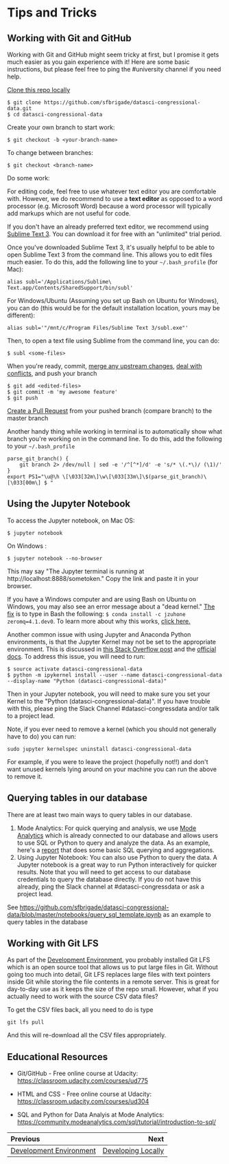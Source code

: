 # Tips and Tricks

## Working with Git and GitHub
Working with Git and GitHub might seem tricky at first, but I promise it gets much easier as you gain experience with it! Here are some basic instructions, but please feel free to ping the #university channel if you need help.

[Clone this repo locally](https://help.github.com/articles/cloning-a-repository/)
```
$ git clone https://github.com/sfbrigade/datasci-congressional-data.git
$ cd datasci-congressional-data
```
Create your own branch to start work:
```
$ git checkout -b <your-branch-name>
```
To change between branches: 
```
$ git checkout <branch-name>
```

Do some work:

For editing code, feel free to use whatever text editor you are comfortable with. However, we do recommend to use a **text editor** as opposed to a word processor (e.g. Microsoft Word) because a word processor will typically add markups which are not useful for code.

If you don't have an already preferred text editor, we recommend using [Sublime Text 3](https://www.sublimetext.com/3). You can download it for free with an "unlimited" trial period.

Once you've downloaded Sublime Text 3, it's usually helpful to be able to open Sublime Text 3 from the command line. This allows you to edit files much easier. To do this, add the following line to your `~/.bash_profile` (for Mac):

```
alias subl='/Applications/Sublime\ Text.app/Contents/SharedSupport/bin/subl'
```

For Windows/Ubuntu (Assuming you set up Bash on Ubuntu for Windows), you can do (this would be for the default installation location, yours may be different):

```
alias subl='"/mnt/c/Program Files/Sublime Text 3/subl.exe"'
```

Then, to open a text file using Sublime from the command line, you can do:

```
$ subl <some-files>
```

When you're ready, commit, [merge any upstream changes](https://help.github.com/articles/merging-an-upstream-repository-into-your-fork/), [deal with conflicts](https://help.github.com/articles/resolving-a-merge-conflict-from-the-command-line/), and push your branch
```
$ git add <edited-files>
$ git commit -m 'my awesome feature'
$ git push
```
[Create a Pull Request](https://help.github.com/articles/creating-a-pull-request/) from your pushed branch (compare branch) to the master branch

Another handy thing while working in terminal is to automatically show what branch you're working on in the command line. To do this, add the following to your `~/.bash_profile`

```
parse_git_branch() {
    git branch 2> /dev/null | sed -e '/^[^*]/d' -e 's/* \(.*\)/ (\1)/'
}
export PS1="\u@\h \[\033[32m\]\w\[\033[33m\]\$(parse_git_branch)\[\033[00m\] $ "
```

## Using the Jupyter Notebook
To access the Jupyter notebook, on Mac OS:

```
$ jupyter notebook
```

On Windows :
```
$ jupyter notebook --no-browser
```

This may say "The Jupyter terminal is running at http://localhost:8888/sometoken." Copy the link and paste it in your browser. 

If you have a Windows computer and are using Bash on Ubuntu on Windows, you may also see an error message about a "dead kernel." [The fix](http://sdsawtelle.github.io/blog/output/bash-and-ipython-on-ubuntu-for-windows.html) is to type in Bash the following: ```$ conda install -c jzuhone zeromq=4.1.dev0```. To learn more about why this works, [click here.](http://sdsawtelle.github.io/blog/output/bash-and-ipython-on-ubuntu-for-windows.html)

Another common issue with using Jupyter and Anaconda Python environments, is that the Jupyter Kernel may not be set to the appropriate environment. This is discussed in [this Stack Overflow post](https://stackoverflow.com/questions/39604271/conda-environments-not-showing-up-in-jupyter-notebook) and the [official docs](http://ipython.readthedocs.io/en/stable/install/kernel_install.html#kernels-for-different-environments). To address this issue, you will need to run:

```
$ source activate datasci-congressional-data
$ python -m ipykernel install --user --name datasci-congressional-data --display-name "Python (datasci-congressional-data)"
```

Then in your Jupyter notebook, you will need to make sure you set your Kernel to the "Python (datasci-congressional-data)". If you have trouble with this, please ping the Slack Channel #datasci-congressdata and/or talk to a project lead.

Note, if you ever need to remove a kernel (which you should not generally have to do) you can run:

```
sudo jupyter kernelspec uninstall datasci-congressional-data
```

For example, if you were to leave the project (hopefully not!!) and don't want unused kernels lying around on your machine you can run the above to remove it.

## Querying tables in our database
There are at least two main ways to query tables in our database.

1. Mode Analytics: For quick querying and analysis, we use [Mode Analytics](https://modeanalytics.com/home/code_for_san_francisco) which is already connected to our database and allows users to use SQL or Python to query and analyze the data. As an example, here's a [report](https://modeanalytics.com/code_for_san_francisco/reports/fda5b308bbd1) that does some basic SQL querying and aggregations.
2. Using Jupyter Notebook: You can also use Python to query the data. A Jupyter notebook is a great way to run Python interactively for quicker results. Note that you will need to get access to our database credentials to query the database directly. If you do not have this already, ping the Slack channel at #datasci-congressdata or ask a project lead.

See https://github.com/sfbrigade/datasci-congressional-data/blob/master/notebooks/query_sql_template.ipynb as an example to query tables in the database

## Working with Git LFS
As part of the [Development Environment](./02_development_environment.md), you probably installed Git LFS which is an open source tool that allows us to put large files in Git. Without going too much into detail, Git LFS replaces large files with text pointers inside Git while storing the file contents in a remote server. This is great for day-to-day use as it keeps the size of the repo small. However, what if you actually need to work with the source CSV data files?

To get the CSV files back, all you need to do is type

```
git lfs pull
```

And this will re-download all the CSV files appropriately. 

## Educational Resources

- Git/GitHub - Free online course at Udacity: https://classroom.udacity.com/courses/ud775

- HTML and CSS - Free online course at Udacity: https://classroom.udacity.com/courses/ud304

- SQL and Python for Data Analyis at Mode Analytics: https://community.modeanalytics.com/sql/tutorial/introduction-to-sql/

| Previous | Next |
|:---------| ----:|
| [Development Environment](./02_development_environment.md) | [Developing Locally](./04_developing_locally.md)|
